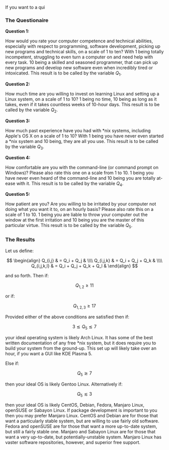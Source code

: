 If you want to a qui

### The Questionaire
**Question 1:**

How would you rate your computer competence and technical abilities, especially with respect to programming, software development, picking up new programs and technical skills, on a scale of 1 to ten? With 1 being totally incompetent, struggling to even turn a computer on and need help with every task. 10 being a skilled and seasoned programmer, that can pick up new programs and develop new software even when incredibly tired or intoxicated. This result is to be called by the variable $Q_1$.

**Question 2:**

How much time are you willing to invest on learning Linux and setting up a Linux system, on a scale of 1 to 10? 1 being no time, 10 being as long as it takes, even if it takes countless weeks of 10-hour days. This result is to be called by the variable $Q_2$.

**Question 3:**

How much past experience have you had with &#42;nix systems, including Apple's OS X on a scale of 1 to 10? With 1 being you have never even started a &#42;nix system and 10 being, they are all you use. This result is to be called by the variable $Q_3$.

**Question 4:**

How comfortable are you with the command-line (or command prompt on Windows)? Please also rate this one on a scale from 1 to 10. 1 being you have never even heard of the command-line and 10 being you are totally at-ease with it. This result is to be called by the variable $Q_4$.

**Question 5:**

How patient are you? Are you willing to be irritated by your computer not doing what you want it to, on an hourly basis? Please also rate this on a scale of 1 to 10. 1 being you are liable to throw your computer out the window at the first irritation and 10 being you are the master of this particular virtue. This result is to be called by the variable $Q_5$.

### The Results
Let us define:

$$ \begin{align} Q_{i,j} & = Q_i + Q_j & \\\\ Q_{i,j,k} & = Q_i + Q_j + Q_k & \\\\ Q_{i,j,k,l} & = Q_i + Q_j + Q_k + Q_l & \end{align} $$

and so forth. Then if:

$$ Q_{1,2} \geq 11 $$

or if:

$$ Q_{1,2,3} \geq 17 $$

Provided either of the above conditions are satisfied then if:

$$ 3 \lesssim Q_5 \lesssim 7 $$

your ideal operating system is likely Arch Linux. It has some of the best written documentation of any free &#42;nix system, but it does require you to build your system from the ground-up. This set up will likely take over an hour, if you want a GUI like KDE Plasma 5.

Else if:

$$ Q_5 \gtrsim 7 $$

then your ideal OS is likely Gentoo Linux. Alternatively if:

$$ Q_5 \lesssim 3 $$

then your ideal OS is likely CentOS, Debian, Fedora, Manjaro Linux, openSUSE or Sabayon Linux. If package development is important to you then you may prefer Manjaro Linux. CentOS and Debian are for those that want a particularly stable system, but are willing to use fairly old software. Fedora and openSUSE are for those that want a more up-to-date system, but still a fairly stable one. Manjaro and Sabayon Linux are for those that want a very up-to-date, but potentially-unstable system. Manjaro Linux has vaster software repositories, however, and superior free support.
